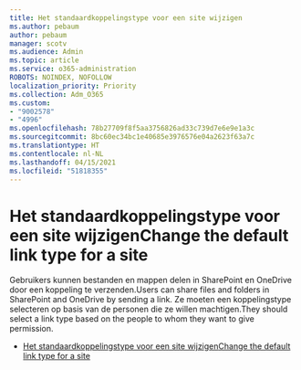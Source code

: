 ```yaml
---
title: Het standaardkoppelingstype voor een site wijzigen
ms.author: pebaum
author: pebaum
manager: scotv
ms.audience: Admin
ms.topic: article
ms.service: o365-administration
ROBOTS: NOINDEX, NOFOLLOW
localization_priority: Priority
ms.collection: Adm_O365
ms.custom:
- "9002578"
- "4996"
ms.openlocfilehash: 78b27709f8f5aa3756826ad33c739d7e6e9e1a3c
ms.sourcegitcommit: 8bc60ec34bc1e40685e3976576e04a2623f63a7c
ms.translationtype: HT
ms.contentlocale: nl-NL
ms.lasthandoff: 04/15/2021
ms.locfileid: "51818355"
---
```

# <a name="change-the-default-link-type-for-a-site"></a><span data-ttu-id="ab4ee-102">Het standaardkoppelingstype voor een site wijzigen</span><span class="sxs-lookup"><span data-stu-id="ab4ee-102">Change the default link type for a site</span></span>

<span data-ttu-id="ab4ee-103">Gebruikers kunnen bestanden en mappen delen in SharePoint en OneDrive door een koppeling te verzenden.</span><span class="sxs-lookup"><span data-stu-id="ab4ee-103">Users can share files and folders in SharePoint and OneDrive by sending a link.</span></span> <span data-ttu-id="ab4ee-104">Ze moeten een koppelingstype selecteren op basis van de personen die ze willen machtigen.</span><span class="sxs-lookup"><span data-stu-id="ab4ee-104">They should select a link type based on the people to whom they want to give permission.</span></span>

- [<span data-ttu-id="ab4ee-105">Het standaardkoppelingstype voor een site wijzigen</span><span class="sxs-lookup"><span data-stu-id="ab4ee-105">Change the default link type for a site</span></span>](https://docs.microsoft.com/sharepoint/change-default-sharing-link)

